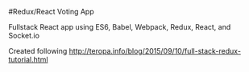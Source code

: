 #Redux/React Voting App

Fullstack React app using ES6, Babel, Webpack, Redux, React, and Socket.io

Created following http://teropa.info/blog/2015/09/10/full-stack-redux-tutorial.html